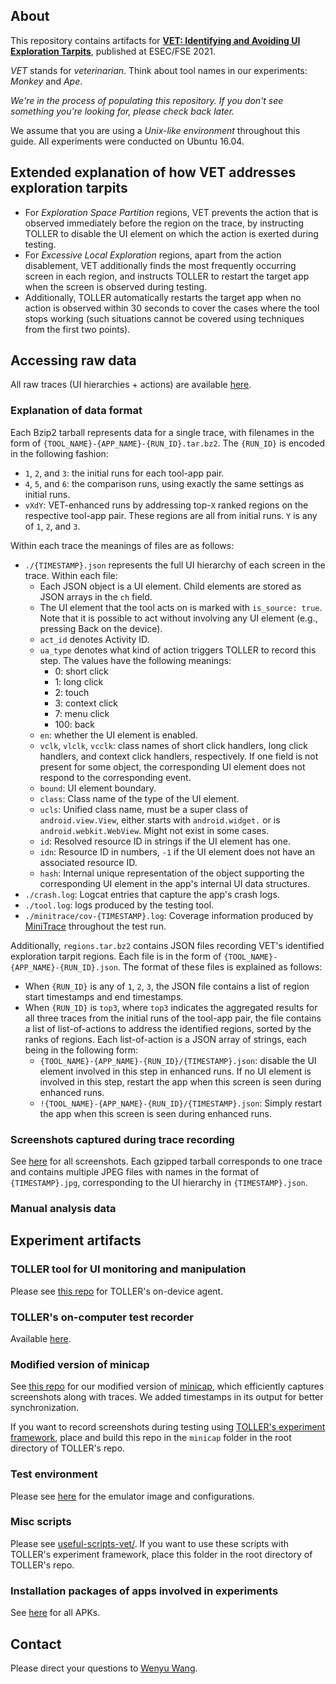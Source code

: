 ## About

This repository contains artifacts for **[VET: Identifying and Avoiding UI Exploration Tarpits](https://doi.org/10.1145/3468264.3468554)**, published at ESEC/FSE 2021.

*VET* stands for *veterinarian*. Think about tool names in our experiments: *Monkey* and *Ape*.

*We're in the process of populating this repository. If you don't see something you're looking for, please check back later.*

We assume that you are using a *Unix-like environment* throughout this guide. All experiments were conducted on Ubuntu 16.04.

## Extended explanation of how VET addresses exploration tarpits

- For *Exploration Space Partition* regions, VET prevents the action that is observed immediately before the region on the trace, by instructing TOLLER to disable the UI element on which the action is exerted during testing.
- For *Excessive Local Exploration* regions, apart from the action disablement, VET additionally finds the most frequently occurring screen in each region, and instructs TOLLER to restart the target app when the screen is observed during testing.
- Additionally, TOLLER automatically restarts the target app when no action is observed within 30 seconds to cover the cases where the tool stops working (such situations cannot be covered using techniques from the first two points).

## Accessing raw data

All raw traces (UI hierarchies + actions) are available
[here](https://github.com/VET-UI-Testing/main/releases/tag/fse2021).

### Explanation of data format

Each Bzip2 tarball represents data for a single trace, with filenames in the form of `{TOOL_NAME}-{APP_NAME}-{RUN_ID}.tar.bz2`. The `{RUN_ID}` is encoded in the following fashion:

- `1`, `2`, and `3`: the initial runs for each tool-app pair.
- `4`, `5`, and `6`: the comparison runs, using exactly the same settings as initial runs.
- `vXdY`: VET-enhanced runs by addressing top-`X` ranked regions on the respective tool-app pair. These regions are all from initial runs. `Y` is any of `1`, `2`, and `3`.

Within each trace the meanings of files are as follows:

- `./{TIMESTAMP}.json` represents the full UI hierarchy of each screen in the trace. Within each file:
  - Each JSON object is a UI element. Child elements are stored as JSON arrays in the `ch` field.
  - The UI element that the tool acts on is marked with `is_source: true`. Note that it is possible to act without involving any UI element (e.g., pressing Back on the device).
  - `act_id` denotes Activity ID.
  - `ua_type` denotes what kind of action triggers TOLLER to record this step. The values have the following meanings:
    * 0: short click
    * 1: long click
    * 2: touch
    * 3: context click
    * 7: menu click
    * 100: back
  - `en`: whether the UI element is enabled.
  - `vclk`, `vlclk`, `vcclk`: class names of short click handlers, long click handlers, and context click handlers, respectively. If one field is not present for some object, the corresponding UI element does not respond to the corresponding event.
  - `bound`: UI element boundary.
  - `class`: Class name of the type of the UI element.
  - `ucls`: Unified class name, must be a super class of `android.view.View`, either starts with `android.widget.` or is `android.webkit.WebView`. Might not exist in some cases.
  - `id`: Resolved resource ID in strings if the UI element has one.
  - `idn`: Resource ID in numbers, `-1` if the UI element does not have an associated resource ID.
  - `hash`: Internal unique representation of the object supporting the corresponding UI element in the app's internal UI data structures.
- `./crash.log`: Logcat entries that capture the app's crash logs.
- `./tool.log`: logs produced by the testing tool.
- `./minitrace/cov-{TIMESTAMP}.log`: Coverage information produced by [MiniTrace](http://gutianxiao.com/ape/install-mini-tracing) throughout the test run.

Additionally, `regions.tar.bz2` contains JSON files recording VET's identified exploration tarpit regions. Each file is in the form of `{TOOL_NAME}-{APP_NAME}-{RUN_ID}.json`. The format of these files is explained as follows:

- When `{RUN_ID}` is any of `1`, `2`, `3`, the JSON file contains a list of region start timestamps and end timestamps.
- When `{RUN_ID}` is `top3`, where `top3` indicates the aggregated results for all three traces from the initial runs of the tool-app pair, the file contains a list of list-of-actions to address the identified regions, sorted by the ranks of regions. Each list-of-action is a JSON array of strings, each being in the following form:
  - `{TOOL_NAME}-{APP_NAME}-{RUN_ID}/{TIMESTAMP}.json`: disable the UI element involved in this step in enhanced runs. If no UI element is involved in this step, restart the app when this screen is seen during enhanced runs.
  - `!{TOOL_NAME}-{APP_NAME}-{RUN_ID}/{TIMESTAMP}.json`: Simply restart the app when this screen is seen during enhanced runs.

### Screenshots captured during trace recording

See [here](https://drive.google.com/drive/folders/15_BYCWjHw2vlNG8C35EzuGi9uYZverlc) for all screenshots. Each gzipped tarball corresponds to one trace and contains multiple JPEG files with names in the format of `{TIMESTAMP}.jpg`, corresponding to the UI hierarchy in `{TIMESTAMP}.json`.

### Manual analysis data

## Experiment artifacts

### TOLLER tool for UI monitoring and manipulation

Please see [this repo](https://github.com/TOLLER-Android/main) for TOLLER's on-device agent.

### TOLLER's on-computer test recorder

Available [here](https://github.com/VET-UI-Testing/test-recorder).

### Modified version of minicap

See [this repo](https://github.com/VET-UI-Testing/minicap#prebuilt-binaries) for our modified version of [minicap](https://github.com/openstf/minicap), which efficiently captures screenshots along with traces. We added timestamps in its output for better synchronization.

If you want to record screenshots during testing using [TOLLER's experiment framework](https://github.com/TOLLER-Android/main), place and build this repo in the `minicap` folder in the root directory of TOLLER's repo.

### Test environment

Please see [here](https://github.com/TOLLER-Android/main/tree/main/emulator) for the emulator image and configurations.

### Misc scripts

Please see [useful-scripts-vet/](useful-scripts-vet/). If you want to use these scripts with TOLLER's experiment framework, place this folder in the root directory of TOLLER's repo.

### Installation packages of apps involved in experiments

See [here](https://drive.google.com/drive/folders/1ivz1vzDPBwiIZ0OfP5ExBpQ1QnV1x_vg) for all APKs.

## Contact

Please direct your questions to [Wenyu Wang](mailto:wenyu2@illinois.edu).
